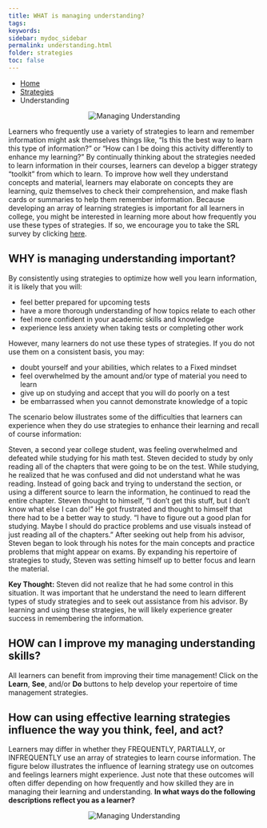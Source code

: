 ```yaml
---
title: WHAT is managing understanding?
tags: 
keywords: 
sidebar: mydoc_sidebar
permalink: understanding.html
folder: strategies
toc: false
---
```


<ul class="breadcrumb">
    <li><a href="index.html">Home</a></li>
    <li><a href="strategies.html">Strategies</a></li>
    <li class="active">Understanding</li>
</ul>


<center><img src='images/LSManagingUnderstanding.JPG' alt='Managing Understanding' /></center>

Learners who frequently use a variety of strategies to learn and remember information might ask themselves things like, “Is this the best way to learn this type of information?” or “How can I be doing this activity differently to enhance my learning?” By continually thinking about the strategies needed to learn information in their courses, learners can develop a bigger strategy “toolkit” from which to learn. To improve how well they understand concepts and material, learners may elaborate on concepts they are learning, quiz themselves to check their comprehension, and make flash cards or summaries to help them remember information. 
Because developing an array of learning strategies is important for all learners in college, you might be interested in learning more about how frequently you use these types of strategies. If so, we encourage you to take the SRL survey by clicking <a href="https://demo.daacs.net/">here</a>.

## WHY is managing understanding important?

By consistently using strategies to optimize how well you learn information, it is likely that you will:
* feel better prepared for upcoming tests
* have a more thorough understanding of how topics relate to each other
* feel more confident in your academic skills and knowledge
* experience less anxiety when taking tests or completing other work

However, many learners do not use these types of strategies. If you do not use them on a consistent basis, you may:

* doubt yourself and your abilities, which relates to a Fixed mindset
* feel overwhelmed by the amount and/or type of material you need to learn
* give up on studying and accept that you will do poorly on a test
* be embarrassed when you cannot demonstrate knowledge of a topic

The scenario below illustrates some of the difficulties that learners can experience when they do use strategies to enhance their learning and recall of course information:

<div markdown="span" class="alert alert-success" role="alert"><i class="fa fa-exclamation-circle"></i>
Steven, a second year college student, was feeling overwhelmed and defeated while studying for his math test. Steven decided to study by only reading all of the chapters that were going to be on the test. While studying, he realized that he was confused and did not understand what he was reading. Instead of going back and trying to understand the section, or using a different source to learn the information, he continued to read the entire chapter. Steven thought to himself, “I don’t get this stuff, but I don’t know what else I can do!” He got frustrated and thought to himself that there had to be a better way to study. “I have to figure out a good plan for studying. Maybe I should do practice problems and use visuals instead of just reading all of the chapters.” After seeking out help from his advisor, Steven began to look through his notes for the main concepts and practice problems that might appear on exams. By expanding his repertoire of strategies to study, Steven was setting himself up to better focus and learn the material. 
</div>

**Key Thought:** Steven did not realize that he had some control in this situation. It was important that he understand the need to learn different types of study strategies and to seek out assistance from his advisor. By learning and using these strategies, he will likely experience greater success in remembering the information.

## HOW can I improve my managing understanding skills?
All learners can benefit from improving their time management! Click on the **Learn**, **See**, and/or **Do** buttons to help develop your repertoire of time management strategies.

## How can using effective learning strategies influence the way you think, feel, and act?
Learners may differ in whether they FREQUENTLY, PARTIALLY, or INFREQUENTLY use an array of strategies to learn course information. The figure below illustrates the influence of learning strategy use on outcomes and feelings learners might experience. Just note that these outcomes will often differ depending on how frequently and how skilled they are in managing their learning and understanding. **In what ways do the following descriptions reflect you as a learner?**

<center><img src='images/LSManagingUnderstanding2.JPG' alt='Managing Understanding' /></center>
